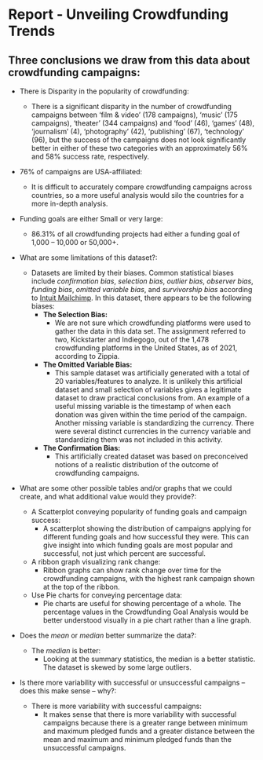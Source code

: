 # Report - Unveiling Crowdfunding Trends

## Three conclusions we draw from this data about crowdfunding campaigns:
- There is Disparity in the popularity of crowdfunding:
    - There is a significant disparity in the number of crowdfunding campaigns between ‘film & video’ (178 campaigns), ‘music’ (175 campaigns), ‘theater’ (344 campaigns) and ‘food’ (46), ‘games’ (48), ‘journalism’ (4), ‘photography’ (42), ‘publishing’ (67), ‘technology’ (96), but the success of the campaigns does not look significantly better in either of these two categories with an approximately 56% and 58% success rate, respectively.
- 76% of campaigns are USA-affiliated:
    - It is difficult to accurately compare crowdfunding campaigns across countries, so a more useful analysis would silo the countries for a more in-depth analysis.
- Funding goals are either Small or very large:
    - 86.31% of all crowdfunding projects had either a funding goal of 1,000 – 10,000 or 50,000+.

- What are some limitations of this dataset?:
    - Datasets are limited by their biases. Common statistical biases include _confirmation bias_, _selection bias_, _outlier bias_, _observer bias_, _funding bias_, _omitted variable bias_, and _survivorship bias_ according to [Intuit Mailchimp](https://mailchimp.com/resources/data-bias-causes-effects/#:~:text=There%20are%20several%20types%20of%20bias%20in%20statistics%2C%20including%20confirmation,variable%20bias%2C%20and%20survivorship%20bias.). In this dataset, there appears to be the following biases:
        - __The Selection Bias:__
            - We are not sure which crowdfunding platforms were used to gather the data in this data set. The assignment referred to two, Kickstarter and Indiegogo, out of the 1,478 crowdfunding platforms in the United States, as of 2021,  according to Zippia.
        - __The Omitted Variable Bias:__
            - This sample dataset was artificially generated with a total of 20 variables/features to analyze. It is unlikely this artificial dataset and small selection of variables gives a legitimate dataset to draw practical conclusions from. An example of a useful missing variable is the timestamp of when each donation was given within the time period of the campaign. Another missing variable is standardizing the currency. There were several distinct currencies in the currency variable and standardizing them was not included in this activity.
        - __The Confirmation Bias:__
            - This artificially created dataset was based on preconceived notions of a realistic distribution of the outcome of crowdfunding campaigns.

- What are some other possible tables and/or graphs that we could create, and what additional value would they provide?:
    - A Scatterplot conveying popularity of funding goals and campaign success:
        - A scatterplot showing the distribution of campaigns applying for different funding goals and how successful they were. This can give insight into which funding goals are most popular and successful, not just which percent are successful.
    - A ribbon graph visualizing rank change:
        - Ribbon graphs can show rank change over time for the crowdfunding campaigns, with the highest rank campaign shown at the top of the ribbon.
    - Use Pie charts for conveying percentage data:
        - Pie charts are useful for showing percentage of a whole. The percentage values in the Crowdfunding Goal Analysis would be better understood visually in a pie chart rather than a line graph.

- Does the _mean_ or _median_ better summarize the data?:
    - The _median_ is better:
        - Looking at the summary statistics, the median is a better statistic. The dataset is skewed by some large outliers.

- Is there more variability with successful or unsuccessful campaigns – does this make sense – why?:
    - There is more variability with successful campaigns:
        - It makes sense that there is more variability with successful campaigns because there is a greater range between minimum and maximum pledged funds and a greater distance between the mean and maximum and minimum pledged funds than the unsuccessful campaigns.